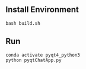 ## Install Environment
    bash build.sh
    
    
## Run

    conda activate pyqt4_python3
    python pyqtChatApp.py
